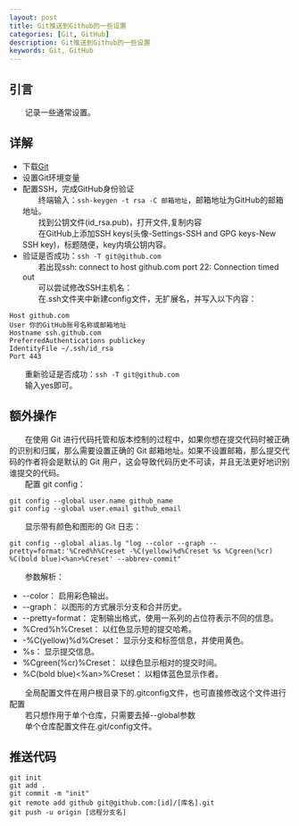 ```yaml
---
layout: post
title: Git推送到Github的一些设置
categories: [Git, GitHub]
description: Git推送到Github的一些设置
keywords: Git, GitHub
---
```


## 引言
&emsp;&emsp;记录一些通常设置。    


## 详解   
 * 下载[Git](https://git-scm.com/downloads)  
 * 设置Git环境变量  
 * 配置SSH，完成GitHub身份验证  
&emsp;&emsp;终端输入：`ssh-keygen -t rsa -C 邮箱地址`，邮箱地址为GitHub的邮箱地址。  
&emsp;&emsp;找到公钥文件(id_rsa.pub)，打开文件,复制内容  
&emsp;&emsp;在GitHub上添加SSH keys(头像-Settings-SSH and GPG keys-New SSH key)，标题随便，key内填公钥内容。  
 * 验证是否成功：`ssh -T git@github.com`  
&emsp;&emsp;若出现ssh: connect to host github.com port 22: Connection timed out  
&emsp;&emsp;可以尝试修改SSH主机名：  
&emsp;&emsp;在.ssh文件夹中新建config文件，无扩展名，并写入以下内容：
```  
Host github.com
User 你的GitHub账号名称或邮箱地址
Hostname ssh.github.com
PreferredAuthentications publickey
IdentityFile ~/.ssh/id_rsa
Port 443
```
&emsp;&emsp;重新验证是否成功：`ssh -T git@github.com`  
&emsp;&emsp;输入yes即可。  

## 额外操作  
&emsp;&emsp;在使用 Git 进行代码托管和版本控制的过程中，如果你想在提交代码时被正确的识别和归属，那么需要设置正确的 Git 邮箱地址。如果不设置邮箱，那么提交代码的作者将会是默认的 Git 用户，这会导致代码历史不可读，并且无法更好地识别谁提交的代码。  
&emsp;&emsp;配置 git config：   
```
git config --global user.name github_name
git config --global user.email github_email
```
&emsp;&emsp;显示带有颜色和图形的 Git 日志：  
```
git config --global alias.lg "log --color --graph --pretty=format:'%Cred%h%Creset -%C(yellow)%d%Creset %s %Cgreen(%cr) %C(bold blue)<%an>%Creset' --abbrev-commit"
```
&emsp;&emsp;参数解析：  
 * --color： 启用彩色输出。  
 * --graph： 以图形的方式展示分支和合并历史。  
 * --pretty=format： 定制输出格式，使用一系列的占位符表示不同的信息。  
 * %Cred%h%Creset： 以红色显示短的提交哈希。  
 * -%C(yellow)%d%Creset： 显示分支和标签信息，并使用黄色。  
 * %s： 显示提交信息。  
 * %Cgreen(%cr)%Creset： 以绿色显示相对的提交时间。  
 * %C(bold blue)<%an>%Creset： 以粗体蓝色显示作者。  

&emsp;&emsp;全局配置文件在用户根目录下的.gitconfig文件，也可直接修改这个文件进行配置  
&emsp;&emsp;若只想作用于单个仓库，只需要去掉--global参数  
 &emsp;&emsp;单个仓库配置文件在.git/config文件。  
## 推送代码  
```
git init
git add .
git commit -m "init"
git remote add github git@github.com:[id]/[库名].git
git push -u origin [远程分支名]
```
